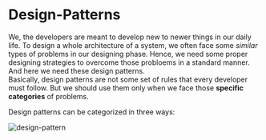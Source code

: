 # Design-Patterns

We, the developers are meant to develop new to newer things in our daily life. To design a whole architecture of a system, we often face some *similar* types of problems in our designing phase. Hence, we need some proper designing strategies to overcome those probloems in a standard manner. And here we need these design patterns. <br/>
Basically, design patterns are not some set of rules that every developer must follow. But we should use them only when we face those **specific categories** of problems. <br/>

Design patterns can be categorized in three ways:

![design-pattern](https://github.com/Asibul-40/Some-useful-Design-Patterns/assets/77221075/9f19b7e5-894f-4f20-a510-0b5107011511)

